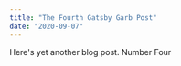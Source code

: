 ```yaml
---
title: "The Fourth Gatsby Garb Post"
date: "2020-09-07"
---
```


Here's yet another blog post. Number Four
